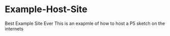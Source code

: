 # Example-Host-Site
Best Example Site Ever
This is an exapmle of how to host a P5 sketch on the internets
